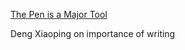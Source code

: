 [The Pen is a Major Tool](https://redsails.org/the-pen-is-a-major-tool/)

Deng Xiaoping on importance of writing